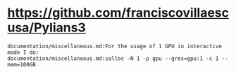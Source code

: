 # https://github.com/franciscovillaescusa/Pylians3

```console
documentation/miscellaneous.md:For the usage of 1 GPU in interactive mode I do:
documentation/miscellaneous.md:salloc -N 1 -p gpu --gres=gpu:1 -c 1 --mem=100GB

```

